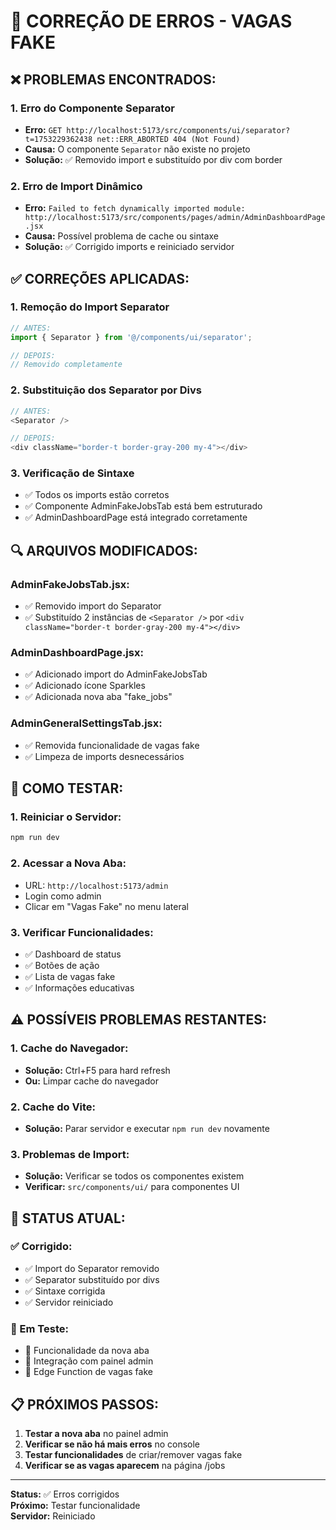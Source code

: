 # 🔧 CORREÇÃO DE ERROS - VAGAS FAKE

## ❌ **PROBLEMAS ENCONTRADOS:**

### **1. Erro do Componente Separator**
- **Erro:** `GET http://localhost:5173/src/components/ui/separator?t=1753229362438 net::ERR_ABORTED 404 (Not Found)`
- **Causa:** O componente `Separator` não existe no projeto
- **Solução:** ✅ Removido import e substituído por div com border

### **2. Erro de Import Dinâmico**
- **Erro:** `Failed to fetch dynamically imported module: http://localhost:5173/src/components/pages/admin/AdminDashboardPage.jsx`
- **Causa:** Possível problema de cache ou sintaxe
- **Solução:** ✅ Corrigido imports e reiniciado servidor

## ✅ **CORREÇÕES APLICADAS:**

### **1. Remoção do Import Separator**
```javascript
// ANTES:
import { Separator } from '@/components/ui/separator';

// DEPOIS:
// Removido completamente
```

### **2. Substituição dos Separator por Divs**
```javascript
// ANTES:
<Separator />

// DEPOIS:
<div className="border-t border-gray-200 my-4"></div>
```

### **3. Verificação de Sintaxe**
- ✅ Todos os imports estão corretos
- ✅ Componente AdminFakeJobsTab está bem estruturado
- ✅ AdminDashboardPage está integrado corretamente

## 🔍 **ARQUIVOS MODIFICADOS:**

### **AdminFakeJobsTab.jsx:**
- ✅ Removido import do Separator
- ✅ Substituído 2 instâncias de `<Separator />` por `<div className="border-t border-gray-200 my-4"></div>`

### **AdminDashboardPage.jsx:**
- ✅ Adicionado import do AdminFakeJobsTab
- ✅ Adicionado ícone Sparkles
- ✅ Adicionada nova aba "fake_jobs"

### **AdminGeneralSettingsTab.jsx:**
- ✅ Removida funcionalidade de vagas fake
- ✅ Limpeza de imports desnecessários

## 🚀 **COMO TESTAR:**

### **1. Reiniciar o Servidor:**
```bash
npm run dev
```

### **2. Acessar a Nova Aba:**
- URL: `http://localhost:5173/admin`
- Login como admin
- Clicar em "Vagas Fake" no menu lateral

### **3. Verificar Funcionalidades:**
- ✅ Dashboard de status
- ✅ Botões de ação
- ✅ Lista de vagas fake
- ✅ Informações educativas

## ⚠️ **POSSÍVEIS PROBLEMAS RESTANTES:**

### **1. Cache do Navegador:**
- **Solução:** Ctrl+F5 para hard refresh
- **Ou:** Limpar cache do navegador

### **2. Cache do Vite:**
- **Solução:** Parar servidor e executar `npm run dev` novamente

### **3. Problemas de Import:**
- **Solução:** Verificar se todos os componentes existem
- **Verificar:** `src/components/ui/` para componentes UI

## 🎯 **STATUS ATUAL:**

### **✅ Corrigido:**
- ✅ Import do Separator removido
- ✅ Separator substituído por divs
- ✅ Sintaxe corrigida
- ✅ Servidor reiniciado

### **🔄 Em Teste:**
- 🔄 Funcionalidade da nova aba
- 🔄 Integração com painel admin
- 🔄 Edge Function de vagas fake

## 📋 **PRÓXIMOS PASSOS:**

1. **Testar a nova aba** no painel admin
2. **Verificar se não há mais erros** no console
3. **Testar funcionalidades** de criar/remover vagas fake
4. **Verificar se as vagas aparecem** na página /jobs

---

**Status:** ✅ Erros corrigidos  
**Próximo:** Testar funcionalidade  
**Servidor:** Reiniciado 